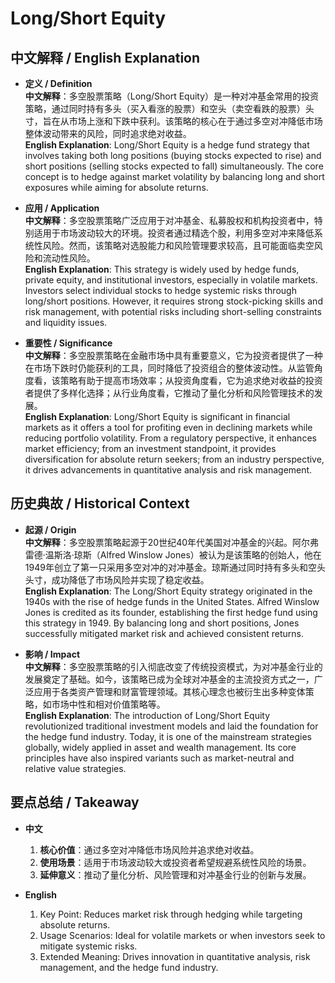 # Long/Short Equity

## 中文解释 / English Explanation

* **定义 / Definition**  
  **中文解释**：多空股票策略（Long/Short Equity）是一种对冲基金常用的投资策略，通过同时持有多头（买入看涨的股票）和空头（卖空看跌的股票）头寸，旨在从市场上涨和下跌中获利。该策略的核心在于通过多空对冲降低市场整体波动带来的风险，同时追求绝对收益。  
  **English Explanation**: Long/Short Equity is a hedge fund strategy that involves taking both long positions (buying stocks expected to rise) and short positions (selling stocks expected to fall) simultaneously. The core concept is to hedge against market volatility by balancing long and short exposures while aiming for absolute returns.

* **应用 / Application**  
  **中文解释**：多空股票策略广泛应用于对冲基金、私募股权和机构投资者中，特别适用于市场波动较大的环境。投资者通过精选个股，利用多空对冲来降低系统性风险。然而，该策略对选股能力和风险管理要求较高，且可能面临卖空风险和流动性风险。  
  **English Explanation**: This strategy is widely used by hedge funds, private equity, and institutional investors, especially in volatile markets. Investors select individual stocks to hedge systemic risks through long/short positions. However, it requires strong stock-picking skills and risk management, with potential risks including short-selling constraints and liquidity issues.

* **重要性 / Significance**  
  **中文解释**：多空股票策略在金融市场中具有重要意义，它为投资者提供了一种在市场下跌时仍能获利的工具，同时降低了投资组合的整体波动性。从监管角度看，该策略有助于提高市场效率；从投资角度看，它为追求绝对收益的投资者提供了多样化选择；从行业角度看，它推动了量化分析和风险管理技术的发展。  
  **English Explanation**: Long/Short Equity is significant in financial markets as it offers a tool for profiting even in declining markets while reducing portfolio volatility. From a regulatory perspective, it enhances market efficiency; from an investment standpoint, it provides diversification for absolute return seekers; from an industry perspective, it drives advancements in quantitative analysis and risk management.

## 历史典故 / Historical Context

* **起源 / Origin**  
  **中文解释**：多空股票策略起源于20世纪40年代美国对冲基金的兴起。阿尔弗雷德·温斯洛·琼斯（Alfred Winslow Jones）被认为是该策略的创始人，他在1949年创立了第一只采用多空对冲的对冲基金。琼斯通过同时持有多头和空头头寸，成功降低了市场风险并实现了稳定收益。  
  **English Explanation**: The Long/Short Equity strategy originated in the 1940s with the rise of hedge funds in the United States. Alfred Winslow Jones is credited as its founder, establishing the first hedge fund using this strategy in 1949. By balancing long and short positions, Jones successfully mitigated market risk and achieved consistent returns.

* **影响 / Impact**  
  **中文解释**：多空股票策略的引入彻底改变了传统投资模式，为对冲基金行业的发展奠定了基础。如今，该策略已成为全球对冲基金的主流投资方式之一，广泛应用于各类资产管理和财富管理领域。其核心理念也被衍生出多种变体策略，如市场中性和相对价值策略等。  
  **English Explanation**: The introduction of Long/Short Equity revolutionized traditional investment models and laid the foundation for the hedge fund industry. Today, it is one of the mainstream strategies globally, widely applied in asset and wealth management. Its core principles have also inspired variants such as market-neutral and relative value strategies.

## 要点总结 / Takeaway

* **中文**  
  1. **核心价值**：通过多空对冲降低市场风险并追求绝对收益。
  2. **使用场景**：适用于市场波动较大或投资者希望规避系统性风险的场景。
  3. **延伸意义**：推动了量化分析、风险管理和对冲基金行业的创新与发展。

* **English**  
  1. Key Point: Reduces market risk through hedging while targeting absolute returns.
  2. Usage Scenarios: Ideal for volatile markets or when investors seek to mitigate systemic risks.
  3. Extended Meaning: Drives innovation in quantitative analysis, risk management, and the hedge fund industry.